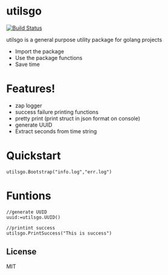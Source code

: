 # utilsgo

[![Build Status](https://travis-ci.org/joemccann/dillinger.svg?branch=master)](https://travis-ci.org/joemccann/dillinger)

utilsgo is a general purpose utility package for golang projects

  - Import the package
  - Use the package functions
  - Save time

# Features!

  - zap logger
  - success failure printing functions
  - pretty print (print struct in json format on console)
  - generate UUID
  - Extract seconds from time string

# Quickstart
    utilsgo.Bootstrap("info.log","err.log")
    
# Funtions
    //generate UUID
    uuid:=utilsgo.UUID()
    
    //printint success
    utilsgo.PrintSuccess("This is success")

License
----

MIT

